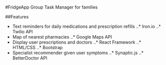 #FridgeApp
Group Task Manager for families 


##Features 
* Text reminders for daily medications and prescription refills 
..* Iron.io
..* Twilio API 
* Map of nearest pharmacies 
..* Google Maps API
* Display user prescriptions and doctors 
..* React Framework
..* HTML/CSS 
..* Bootstrap 
* Specialist recommender given user symptoms
..* Synaptic.js 
..* BetterDoctor API 



